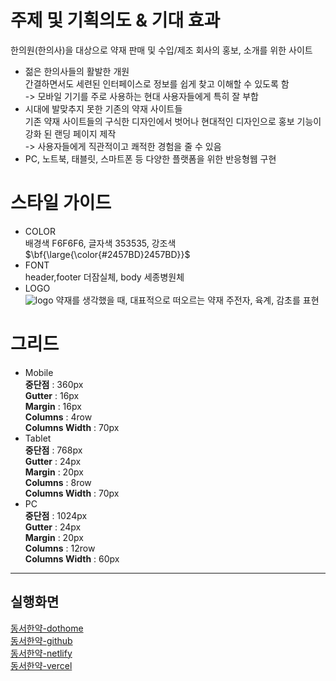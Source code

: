 # 주제 및 기획의도 & 기대 효과
한의원(한의사)을 대상으로 약재 판매 및 수입/제조 회사의 홍보, 소개를 위한 사이트
- 젊은 한의사들의 활발한 개원  
간결하면서도 세련된 인터페이스로 정보를 쉽게 찾고 이해할 수 있도록 함    
-> 모바일 기기를 주로 사용하는 현대 사용자들에게 특히 잘 부합
- 시대에 발맞추지 못한 기존의 약재 사이트들  
기존 약재 사이트들의 구식한 디자인에서 벗어나 현대적인 디자인으로 홍보 기능이 강화 된 랜딩 페이지 제작    
-> 사용자들에게 직관적이고 쾌적한 경험을 줄 수 있음
- PC, 노트북, 태블릿, 스마트폰 등 다양한 플랫폼을 위한 반응형웹 구현
# 스타일 가이드
- COLOR  
배경색 F6F6F6, 글자색 353535, 강조색 $\bf{\large{\color{#2457BD}2457BD}}$
- FONT  
header,footer 더잠실체, body 세종병원체
- LOGO  
![logo](https://github.com/koinoniays2/DongSeo-web/assets/150204668/cdb28f45-5b69-430d-8730-afd58cb28753)  약재를 생각했을 때, 대표적으로 떠오르는 약재 주전자, 육계, 감초를 표현
# 그리드
- Mobile  
**중단점** : 360px  
**Gutter** : 16px  
**Margin** : 16px  
**Columns** : 4row  
**Columns Width** : 70px
- Tablet  
**중단점** : 768px  
**Gutter** : 24px  
**Margin** : 20px  
**Columns** : 8row  
**Columns Width** : 70px  
- PC  
**중단점** : 1024px  
**Gutter** : 24px  
**Margin** : 20px  
**Columns** : 12row  
**Columns Width** : 60px
---
## 실행화면
[동서한약-dothome](http://koinonia.dothome.co.kr/ds-prj/index.html)  
[동서한약-github](https://koinoniays2.github.io/DongSeo-web/)  
[동서한약-netlify](https://fanciful-cassata-62883f.netlify.app/)  
[동서한약-vercel](https://dong-seo-web.vercel.app/)  
